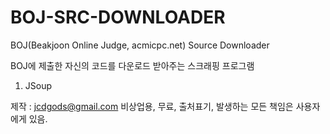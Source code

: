 # BOJ-SRC-DOWNLOADER
BOJ(Beakjoon Online Judge, acmicpc.net) Source Downloader

BOJ에 제출한 자신의 코드를 다운로드 받아주는 스크래핑 프로그램

1. JSoup

제작 : jcdgods@gmail.com
비상업용, 무료, 출처표기, 발생하는 모든 책임은 사용자에게 있음.